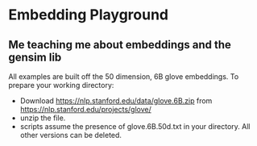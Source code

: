 # Embedding Playground
## Me teaching me about embeddings and  the gensim lib

All examples are built off the 50 dimension, 6B glove embeddings.  To prepare your working directory:
- Download https://nlp.stanford.edu/data/glove.6B.zip from https://nlp.stanford.edu/projects/glove/
- unzip the file.
- scripts assume the presence of glove.6B.50d.txt in your directory.  All other versions can be deleted.